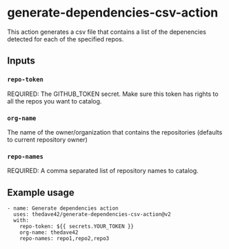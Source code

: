 # generate-dependencies-csv-action

This action generates a csv file that contains a list of the depenencies detected for each of the specified repos.

## Inputs

### `repo-token`

REQUIRED: The GITHUB_TOKEN secret. Make sure this token has rights to all the repos you want to catalog.

### `org-name`

The name of the owner/organization that contains the repositories (defaults to current repository owner)

### `repo-names`

REQUIRED: A comma separated list of repository names to catalog.


## Example usage

    - name: Generate dependencies action
      uses: thedave42/generate-dependencies-csv-action@v2
      with:
        repo-token: ${{ secrets.YOUR_TOKEN }}
        org-name: thedave42
        repo-names: repo1,repo2,repo3